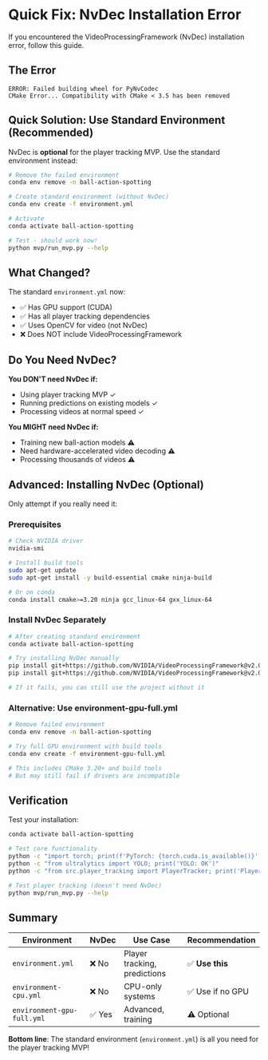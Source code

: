 # Quick Fix: NvDec Installation Error

If you encountered the VideoProcessingFramework (NvDec) installation error, follow this guide.

## The Error

```
ERROR: Failed building wheel for PyNvCodec
CMake Error... Compatibility with CMake < 3.5 has been removed
```

## Quick Solution: Use Standard Environment (Recommended)

NvDec is **optional** for the player tracking MVP. Use the standard environment instead:

```bash
# Remove the failed environment
conda env remove -n ball-action-spotting

# Create standard environment (without NvDec)
conda env create -f environment.yml

# Activate
conda activate ball-action-spotting

# Test - should work now!
python mvp/run_mvp.py --help
```

## What Changed?

The standard `environment.yml` now:
- ✅ Has GPU support (CUDA)
- ✅ Has all player tracking dependencies
- ✅ Uses OpenCV for video (not NvDec)
- ❌ Does NOT include VideoProcessingFramework

## Do You Need NvDec?

**You DON'T need NvDec if:**
- Using player tracking MVP ✓
- Running predictions on existing models ✓
- Processing videos at normal speed ✓

**You MIGHT need NvDec if:**
- Training new ball-action models ⚠️
- Need hardware-accelerated video decoding ⚠️
- Processing thousands of videos ⚠️

## Advanced: Installing NvDec (Optional)

Only attempt if you really need it:

### Prerequisites
```bash
# Check NVIDIA driver
nvidia-smi

# Install build tools
sudo apt-get update
sudo apt-get install -y build-essential cmake ninja-build

# Or on conda
conda install cmake>=3.20 ninja gcc_linux-64 gxx_linux-64
```

### Install NvDec Separately
```bash
# After creating standard environment
conda activate ball-action-spotting

# Try installing NvDec manually
pip install git+https://github.com/NVIDIA/VideoProcessingFramework@v2.0.0
pip install git+https://github.com/NVIDIA/VideoProcessingFramework@v2.0.0#subdirectory=src/PytorchNvCodec

# If it fails, you can still use the project without it
```

### Alternative: Use environment-gpu-full.yml
```bash
# Remove failed environment
conda env remove -n ball-action-spotting

# Try full GPU environment with build tools
conda env create -f environment-gpu-full.yml

# This includes CMake 3.20+ and build tools
# But may still fail if drivers are incompatible
```

## Verification

Test your installation:

```bash
conda activate ball-action-spotting

# Test core functionality
python -c "import torch; print(f'PyTorch: {torch.cuda.is_available()}')"
python -c "from ultralytics import YOLO; print('YOLO: OK')"
python -c "from src.player_tracking import PlayerTracker; print('Player Tracking: OK')"

# Test player tracking (doesn't need NvDec)
python mvp/run_mvp.py --help
```

## Summary

| Environment | NvDec | Use Case | Recommendation |
|-------------|-------|----------|----------------|
| `environment.yml` | ❌ No | Player tracking, predictions | ✅ **Use this** |
| `environment-cpu.yml` | ❌ No | CPU-only systems | ✅ Use if no GPU |
| `environment-gpu-full.yml` | ✅ Yes | Advanced, training | ⚠️ Optional |

**Bottom line**: The standard environment (`environment.yml`) is all you need for the player tracking MVP!
